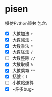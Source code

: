 # pisen
模仿Python算數 包含:
- [x] 大數加法 `+`
- [x] 大數減法 `-`
- [x] 大數乘法 `*`
- [x] 大數除法 `/`
- [ ] 大數整除 `//`
- [x] 大數取模 `%`
- [x] 大數乘冪 `**`
- [x] 括號 `(` `)`
- [ ] 小數點運算
- [x] ~許多bug~
